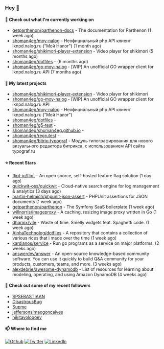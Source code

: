 ### Hey 👋

#### 👷 Check out what I'm currently working on

- [getparthenon/parthenon-docs](https://github.com/getparthenon/parthenon-docs) - The documentation for Parthenon (1 week ago)
- [shoman4eg/moy-nalog](https://github.com/shoman4eg/moy-nalog) - Неофициальный php API клиент lknpd.nalog.ru (&#34;Мой Налог&#34;)  (1 month ago)
- [shoman4eg/shikimori-player-extension](https://github.com/shoman4eg/shikimori-player-extension) - Video player for shikimori (5 months ago)
- [shoman4eg/dotfiles](https://github.com/shoman4eg/dotfiles) -  (6 months ago)
- [shoman4eg/go-moy-nalog](https://github.com/shoman4eg/go-moy-nalog) - [WIP] An unofficial GO wrapper client for lknpd.nalog.ru API  (7 months ago)

#### 🌱 My latest projects

- [shoman4eg/shikimori-player-extension](https://github.com/shoman4eg/shikimori-player-extension) - Video player for shikimori
- [shoman4eg/go-moy-nalog](https://github.com/shoman4eg/go-moy-nalog) - [WIP] An unofficial GO wrapper client for lknpd.nalog.ru API 
- [shoman4eg/moy-nalog](https://github.com/shoman4eg/moy-nalog) - Неофициальный php API клиент lknpd.nalog.ru (&#34;Мой Налог&#34;) 
- [shoman4eg/dotfiles](https://github.com/shoman4eg/dotfiles) - 
- [shoman4eg/g5-test](https://github.com/shoman4eg/g5-test) - 
- [shoman4eg/shoman4eg.github.io](https://github.com/shoman4eg/shoman4eg.github.io) - 
- [shoman4eg/regrutest](https://github.com/shoman4eg/regrutest) - 
- [shoman4eg/bitrix-typograf](https://github.com/shoman4eg/bitrix-typograf) - Модуль типографирования для нового визуального редактора битрикса, с использованием API сайта typograf.ru

#### ⭐ Recent Stars

- [flipt-io/flipt](https://github.com/flipt-io/flipt) - An open source, self-hosted feature flag solution (1 day ago)
- [quickwit-oss/quickwit](https://github.com/quickwit-oss/quickwit) - Cloud-native search engine for log management &amp; analytics (3 days ago)
- [martin-helmich/phpunit-json-assert](https://github.com/martin-helmich/phpunit-json-assert) - PHPUnit assertions for JSON documents (1 week ago)
- [getparthenon/parthenon](https://github.com/getparthenon/parthenon) - The Symfony SaaS boilerplate (1 week ago)
- [willnorris/imageproxy](https://github.com/willnorris/imageproxy) - A caching, resizing image proxy written in Go (1 week ago)
- [dharmx/vile](https://github.com/dharmx/vile) - Waste of time. Smelly widgets feat. Spaghetti code. (1 week ago)
- [AlphaTechnolog/dotfiles](https://github.com/AlphaTechnolog/dotfiles) - A repository that contains a collection of various rices that i made over the time (1 week ago)
- [kardianos/service](https://github.com/kardianos/service) - Run go programs as a service on major platforms. (2 weeks ago)
- [answerdev/answer](https://github.com/answerdev/answer) - An open-source knowledge-based community software. You can use it quickly to build Q&amp;A community for your products, customers, teams, and more. (3 weeks ago)
- [alexdebrie/awesome-dynamodb](https://github.com/alexdebrie/awesome-dynamodb) - List of resources for learning about modeling, operating, and using Amazon DynamoDB (4 weeks ago)

#### 👯 Check out some of my recent followers

- [SPSEBASTIAAN](https://github.com/SPSEBASTIAAN)
- [DisastrousBug](https://github.com/DisastrousBug)
- [Supme](https://github.com/Supme)
- [jeffersonsimaogoncalves](https://github.com/jeffersonsimaogoncalves)
- [nikitavoloboev](https://github.com/nikitavoloboev)


#### 📫 Where to find me
<p>
<a href="https://github.com/shoman4eg" target="_blank"><img alt="Github" src="https://img.shields.io/badge/GitHub-%2312100E.svg?&style=for-the-badge&logo=Github&logoColor=white" /></a>
<a href="https://twitter.com/shoman4eg" target="_blank"><img alt="Twitter" src="https://img.shields.io/badge/twitter-%231DA1F2.svg?&style=for-the-badge&logo=twitter&logoColor=white" /></a>
<a href="https://www.linkedin.com/in/artemdubinin/" target="_blank"><img alt="LinkedIn" src="https://img.shields.io/badge/linkedin-%230077B5.svg?&style=for-the-badge&logo=linkedin&logoColor=white" /></a>
</p>
